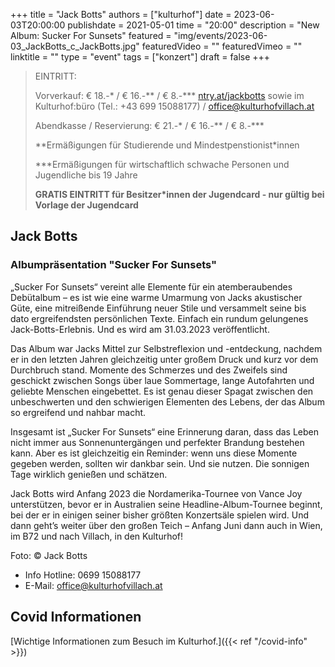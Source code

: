 +++
title = "Jack Botts"
authors = ["kulturhof"]
date = 2023-06-03T20:00:00
publishdate = 2021-05-01
time = "20:00"
description = "New Album: Sucker For Sunsets"
featured = "img/events/2023-06-03_JackBotts_c_JackBotts.jpg"
featuredVideo = ""
featuredVimeo = ""
linktitle = ""
type = "event"
tags = ["konzert"]
draft = false
+++

> EINTRITT: 
> 
> Vorverkauf: € 18.-\* / € 16.-\*\* / € 8.-\*\*\* [ntry.at/jackbotts](https://ntry.at/jackbotts) sowie im Kulturhof:büro (Tel.: +43 699 15088177) / office@kulturhofvillach.at
>
> Abendkasse / Reservierung: € 21.-\* / € 16.-\*\* / € 8.-\*\*\*
> 
> \*\*Ermäßigungen für Studierende und Mindestpenstionist\*innen
> 
> \*\*\*Ermäßigungen für wirtschaftlich schwache Personen und Jugendliche bis 19 Jahre
> 
> **GRATIS EINTRITT für Besitzer\*innen der Jugendcard - nur gültig bei Vorlage der Jugendcard**



## Jack Botts
### Albumpräsentation "Sucker For Sunsets"

„Sucker For Sunsets“ vereint alle Elemente für ein atemberaubendes Debütalbum – es ist wie eine warme Umarmung von Jacks akustischer Güte, eine mitreißende Einführung neuer Stile und versammelt seine bis dato ergreifendsten persönlichen Texte. Einfach ein rundum gelungenes Jack-Botts-Erlebnis. Und es wird am 31.03.2023 veröffentlicht. 
 
Das Album war Jacks Mittel zur Selbstreflexion und -entdeckung, nachdem er in den letzten Jahren gleichzeitig unter großem Druck und kurz vor dem Durchbruch stand. Momente des Schmerzes und des Zweifels sind geschickt zwischen Songs über laue Sommertage, lange Autofahrten und geliebte Menschen eingebettet. Es ist genau dieser Spagat zwischen den unbeschwerten und den schwierigen Elementen des Lebens, der das Album so ergreifend und nahbar macht.  
 
Insgesamt ist „Sucker For Sunsets“ eine Erinnerung daran, dass das Leben nicht immer aus Sonnenuntergängen und perfekter Brandung bestehen kann. Aber es ist gleichzeitig ein Reminder: wenn uns diese Momente gegeben werden, sollten wir dankbar sein. Und sie nutzen. Die sonnigen Tage wirklich genießen und schätzen.   
 
Jack Botts wird Anfang 2023 die Nordamerika-Tournee von Vance Joy unterstützen, bevor er in Australien seine Headline-Album-Tournee beginnt, bei der er in einigen seiner bisher größten Konzertsäle spielen wird. Und dann geht’s weiter über den großen Teich – Anfang Juni dann auch in Wien, im B72 und nach Villach, in den Kulturhof!

Foto: © Jack Botts


- Info Hotline: 0699 15088177 
- E-Mail: office@kulturhofvillach.at

## Covid Informationen 

[Wichtige Informationen zum Besuch im Kulturhof.]({{< ref "/covid-info" >}})
